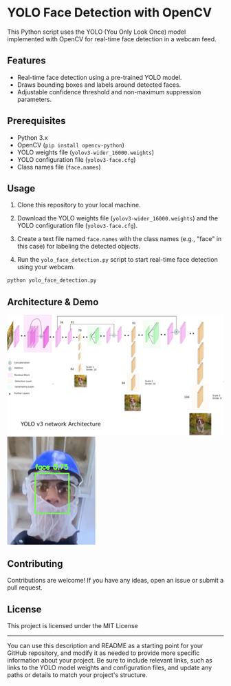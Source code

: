 # YOLO Face Detection with OpenCV

This Python script uses the YOLO (You Only Look Once) model implemented with OpenCV for real-time face detection in a webcam feed.

## Features

- Real-time face detection using a pre-trained YOLO model.
- Draws bounding boxes and labels around detected faces.
- Adjustable confidence threshold and non-maximum suppression parameters.

## Prerequisites

- Python 3.x
- OpenCV (`pip install opencv-python`)
- YOLO weights file (`yolov3-wider_16000.weights`)
- YOLO configuration file (`yolov3-face.cfg`)
- Class names file (`face.names`)

## Usage

1. Clone this repository to your local machine.

2. Download the YOLO weights file (`yolov3-wider_16000.weights`) and the YOLO configuration file (`yolov3-face.cfg`).

3. Create a text file named `face.names` with the class names (e.g., "face" in this case) for labeling the detected objects.

4. Run the `yolo_face_detection.py` script to start real-time face detection using your webcam.

```bash
python yolo_face_detection.py
```

## Architecture & Demo
![Architecture & Demo](yolo-architecture1.png)
![Architecture & Demo](face.png)

## Contributing

Contributions are welcome! If you have any ideas, open an issue or submit a pull request.

## License

This project is licensed under the MIT License 

---

You can use this description and README as a starting point for your GitHub repository, and modify it as needed to provide more specific information about your project. Be sure to include relevant links, such as links to the YOLO model weights and configuration files, and update any paths or details to match your project's structure.
